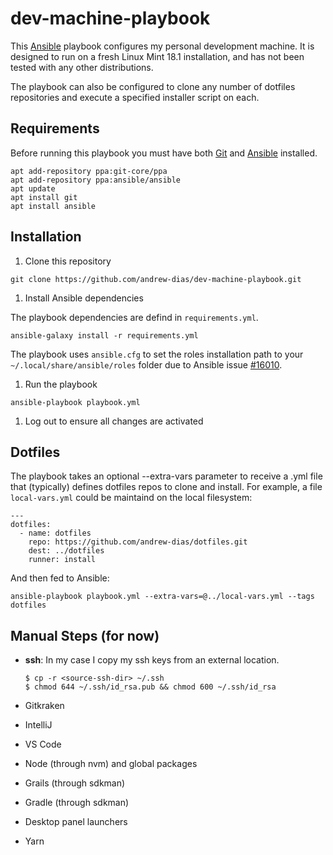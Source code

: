 # dev-machine-playbook

This [Ansible](https://github.com/ansible/ansible) playbook configures my personal development machine.  It is designed to run on a fresh Linux Mint 18.1 installation, and has not been tested with any other distributions.

The playbook can also be configured to clone any number of dotfiles repositories and execute a specified installer script on each.

## Requirements

Before running this playbook you must have both [Git](https://git-scm.com/) and [Ansible](https://github.com/ansible/ansible) installed.


```shell
apt add-repository ppa:git-core/ppa
apt add-repository ppa:ansible/ansible
apt update
apt install git
apt install ansible
```

## Installation

1. Clone this repository

  ```shell
  git clone https://github.com/andrew-dias/dev-machine-playbook.git
  ```

1. Install Ansible dependencies

  The playbook dependencies are defind in `requirements.yml`. 

  ```shell
  ansible-galaxy install -r requirements.yml
  ```

  The playbook uses `ansible.cfg` to set the roles installation path to your `~/.local/share/ansible/roles` folder due to Ansible issue [#16010](https://github.com/ansible/ansible/issues/16010).

1. Run the playbook

  ```shell
  ansible-playbook playbook.yml
  ```

1. Log out to ensure all changes are activated

## Dotfiles

The playbook takes an optional --extra-vars parameter to receive a .yml file that (typically) defines dotfiles repos to clone and install.  For example, a file `local-vars.yml` could be maintaind on the local filesystem:
  
  ```
  ---
  dotfiles:
    - name: dotfiles
      repo: https://github.com/andrew-dias/dotfiles.git
      dest: ../dotfiles
      runner: install
  ```

  And then fed to Ansible:

  ```shell
  ansible-playbook playbook.yml --extra-vars=@../local-vars.yml --tags dotfiles
  ```

## Manual Steps (for now)

* **ssh**: In my case I copy my ssh keys from an external location.
  
  ```shell
  $ cp -r <source-ssh-dir> ~/.ssh
  $ chmod 644 ~/.ssh/id_rsa.pub && chmod 600 ~/.ssh/id_rsa
  ```
    
* Gitkraken
* IntelliJ
* VS Code
* Node (through nvm) and global packages
* Grails (through sdkman)
* Gradle (through sdkman)
* Desktop panel launchers
* Yarn
